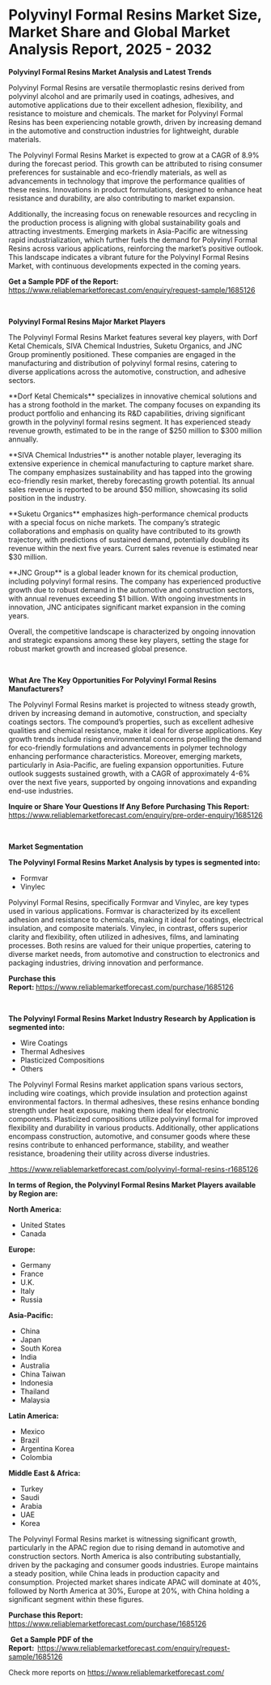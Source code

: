 <p><h1>Polyvinyl Formal Resins Market Size, Market Share and Global Market Analysis Report, 2025 - 2032</h1></p><p><strong>Polyvinyl Formal Resins Market Analysis and Latest Trends</strong></p>
<p><p>Polyvinyl Formal Resins are versatile thermoplastic resins derived from polyvinyl alcohol and are primarily used in coatings, adhesives, and automotive applications due to their excellent adhesion, flexibility, and resistance to moisture and chemicals. The market for Polyvinyl Formal Resins has been experiencing notable growth, driven by increasing demand in the automotive and construction industries for lightweight, durable materials.</p><p>The Polyvinyl Formal Resins Market is expected to grow at a CAGR of 8.9% during the forecast period. This growth can be attributed to rising consumer preferences for sustainable and eco-friendly materials, as well as advancements in technology that improve the performance qualities of these resins. Innovations in product formulations, designed to enhance heat resistance and durability, are also contributing to market expansion. </p><p>Additionally, the increasing focus on renewable resources and recycling in the production process is aligning with global sustainability goals and attracting investments. Emerging markets in Asia-Pacific are witnessing rapid industrialization, which further fuels the demand for Polyvinyl Formal Resins across various applications, reinforcing the market’s positive outlook. This landscape indicates a vibrant future for the Polyvinyl Formal Resins Market, with continuous developments expected in the coming years.</p></p>
<p><strong>Get a Sample PDF of the Report:&nbsp;</strong> <a href="https://www.reliablemarketforecast.com/enquiry/request-sample/1685126?utm_campaign=2929&utm_medium=2&utm_source=Github&utm_content=ia&utm_term=26032025&utm_id=polyvinyl-formal-resins">https://www.reliablemarketforecast.com/enquiry/request-sample/1685126</a></p>
<p>&nbsp;</p>
<p><strong>Polyvinyl Formal Resins Major Market Players</strong></p>
<p><p>The Polyvinyl Formal Resins Market features several key players, with Dorf Ketal Chemicals, SIVA Chemical Industries, Suketu Organics, and JNC Group prominently positioned. These companies are engaged in the manufacturing and distribution of polyvinyl formal resins, catering to diverse applications across the automotive, construction, and adhesive sectors.</p><p>**Dorf Ketal Chemicals** specializes in innovative chemical solutions and has a strong foothold in the market. The company focuses on expanding its product portfolio and enhancing its R&D capabilities, driving significant growth in the polyvinyl formal resins segment. It has experienced steady revenue growth, estimated to be in the range of $250 million to $300 million annually.</p><p>**SIVA Chemical Industries** is another notable player, leveraging its extensive experience in chemical manufacturing to capture market share. The company emphasizes sustainability and has tapped into the growing eco-friendly resin market, thereby forecasting growth potential. Its annual sales revenue is reported to be around $50 million, showcasing its solid position in the industry.</p><p>**Suketu Organics** emphasizes high-performance chemical products with a special focus on niche markets. The company’s strategic collaborations and emphasis on quality have contributed to its growth trajectory, with predictions of sustained demand, potentially doubling its revenue within the next five years. Current sales revenue is estimated near $30 million.</p><p>**JNC Group** is a global leader known for its chemical production, including polyvinyl formal resins. The company has experienced productive growth due to robust demand in the automotive and construction sectors, with annual revenues exceeding $1 billion. With ongoing investments in innovation, JNC anticipates significant market expansion in the coming years.</p><p>Overall, the competitive landscape is characterized by ongoing innovation and strategic expansions among these key players, setting the stage for robust market growth and increased global presence.</p></p>
<p>&nbsp;</p>
<p><strong>What Are The Key Opportunities For Polyvinyl Formal Resins Manufacturers?</strong></p>
<p><p>The Polyvinyl Formal Resins market is projected to witness steady growth, driven by increasing demand in automotive, construction, and specialty coatings sectors. The compound’s properties, such as excellent adhesive qualities and chemical resistance, make it ideal for diverse applications. Key growth trends include rising environmental concerns propelling the demand for eco-friendly formulations and advancements in polymer technology enhancing performance characteristics. Moreover, emerging markets, particularly in Asia-Pacific, are fueling expansion opportunities. Future outlook suggests sustained growth, with a CAGR of approximately 4-6% over the next five years, supported by ongoing innovations and expanding end-use industries.</p></p>
<p><strong>Inquire or Share Your Questions If Any Before Purchasing This Report:</strong> <a href="https://www.reliablemarketforecast.com/enquiry/pre-order-enquiry/1685126?utm_campaign=2929&utm_medium=2&utm_source=Github&utm_content=ia&utm_term=26032025&utm_id=polyvinyl-formal-resins">https://www.reliablemarketforecast.com/enquiry/pre-order-enquiry/1685126</a></p>
<p>&nbsp;</p>
<p><strong>Market Segmentation</strong></p>
<p><strong>The Polyvinyl Formal Resins Market Analysis by types is segmented into:</strong></p>
<p><ul><li>Formvar</li><li>Vinylec</li></ul></p>
<p><p>Polyvinyl Formal Resins, specifically Formvar and Vinylec, are key types used in various applications. Formvar is characterized by its excellent adhesion and resistance to chemicals, making it ideal for coatings, electrical insulation, and composite materials. Vinylec, in contrast, offers superior clarity and flexibility, often utilized in adhesives, films, and laminating processes. Both resins are valued for their unique properties, catering to diverse market needs, from automotive and construction to electronics and packaging industries, driving innovation and performance.</p></p>
<p><strong>Purchase this Report:&nbsp;</strong><a href="https://www.reliablemarketforecast.com/purchase/1685126?utm_campaign=2929&utm_medium=2&utm_source=Github&utm_content=ia&utm_term=26032025&utm_id=polyvinyl-formal-resins">https://www.reliablemarketforecast.com/purchase/1685126</a></p>
<p>&nbsp;</p>
<p><strong>The Polyvinyl Formal Resins Market Industry Research by Application is segmented into:</strong></p>
<p><ul><li>Wire Coatings</li><li>Thermal Adhesives</li><li>Plasticized Compositions</li><li>Others</li></ul></p>
<p><p>The Polyvinyl Formal Resins market application spans various sectors, including wire coatings, which provide insulation and protection against environmental factors. In thermal adhesives, these resins enhance bonding strength under heat exposure, making them ideal for electronic components. Plasticized compositions utilize polyvinyl formal for improved flexibility and durability in various products. Additionally, other applications encompass construction, automotive, and consumer goods where these resins contribute to enhanced performance, stability, and weather resistance, broadening their utility across diverse industries.</p></p>
<p><a href="https://www.reliablemarketforecast.com/polyvinyl-formal-resins-r1685126?utm_campaign=2929&utm_medium=2&utm_source=Github&utm_content=ia&utm_term=26032025&utm_id=polyvinyl-formal-resins">&nbsp;https://www.reliablemarketforecast.com/polyvinyl-formal-resins-r1685126</a></p>
<p><strong>In terms of Region, the Polyvinyl Formal Resins Market Players available by Region are:</strong></p>
<p>
    <p> <strong> North America: </strong>
        <ul>
            <li>United States</li>
            <li>Canada</li>
        </ul>
        </p> 
    <p> <strong> Europe: </strong>
        <ul>
            <li>Germany</li>
            <li>France</li>
            <li>U.K.</li>
            <li>Italy</li>
            <li>Russia</li>
        </ul>
        </p> 
    <p> <strong> Asia-Pacific: </strong>
        <ul>
            <li>China</li>
            <li>Japan</li>
            <li>South Korea</li>
            <li>India</li>
            <li>Australia</li>
            <li>China Taiwan</li>
            <li>Indonesia</li>
            <li>Thailand</li>
            <li>Malaysia</li>
        </ul>
        </p> 
    <p> <strong> Latin America: </strong>
        <ul>
            <li>Mexico</li>
            <li>Brazil</li>
            <li>Argentina Korea</li>
            <li>Colombia</li>
        </ul>
        </p> 
    <p> <strong> Middle East & Africa: </strong>
        <ul>
            <li>Turkey</li>
            <li>Saudi</li>
            <li>Arabia</li>
            <li>UAE</li>
            <li>Korea</li>
        </ul>
    </p>
    </p>
<p><p>The Polyvinyl Formal Resins market is witnessing significant growth, particularly in the APAC region due to rising demand in automotive and construction sectors. North America is also contributing substantially, driven by the packaging and consumer goods industries. Europe maintains a steady position, while China leads in production capacity and consumption. Projected market shares indicate APAC will dominate at 40%, followed by North America at 30%, Europe at 20%, with China holding a significant segment within these figures.</p></p>
<p><strong>Purchase this Report: </strong><a href="https://www.reliablemarketforecast.com/purchase/1685126?utm_campaign=2929&utm_medium=2&utm_source=Github&utm_content=ia&utm_term=26032025&utm_id=polyvinyl-formal-resins">https://www.reliablemarketforecast.com/purchase/1685126</a></p>
<p>&nbsp;<strong>Get a Sample PDF of the Report:&nbsp;&nbsp;</strong><a href="https://www.reliablemarketforecast.com/enquiry/request-sample/1685126?utm_campaign=2929&utm_medium=2&utm_source=Github&utm_content=ia&utm_term=26032025&utm_id=polyvinyl-formal-resins">https://www.reliablemarketforecast.com/enquiry/request-sample/1685126</a></p>
<p><strong></strong></p>
<p>Check more reports on <a href="https://www.reliablemarketforecast.com/?utm_campaign=2929&utm_medium=2&utm_source=Github&utm_content=ia&utm_term=26032025&utm_id=polyvinyl-formal-resins">https://www.reliablemarketforecast.com/</a></p>
